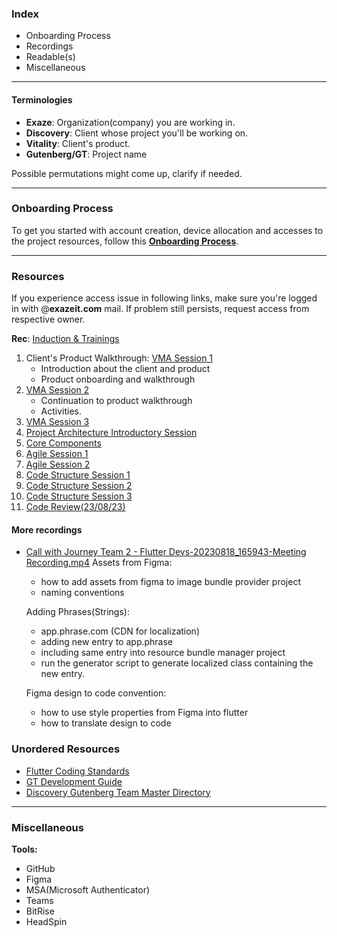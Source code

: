 ### Index
- Onboarding Process
- Recordings
- Readable(s)
- Miscellaneous


---
#### Terminologies
- **Exaze**: Organization(company) you are working in.
- **Discovery**: Client whose project you'll be working on.
- **Vitality**: Client's product.
- **Gutenberg/GT**: Project name

Possible permutations might come up, clarify if needed. 


---
### Onboarding Process
To get you started with account creation, device allocation and accesses to the project resources, follow this [**Onboarding Process**](2.%20Onboarding%20Process.md).


---
### Resources
If you experience access issue in following links, make sure you're logged in with @**exazeit.com** mail. If problem still persists, request access from respective owner.

**Rec**: [Induction & Trainings](https://netorgft6210975.sharepoint.com/sites/TeamGutenberg/Shared%20Documents/Forms/AllItems.aspx?newTargetListUrl=%2Fsites%2FTeamGutenberg%2FShared%20Documents&viewpath=%2Fsites%2FTeamGutenberg%2FShared%20Documents%2FForms%2FAllItems%2Easpx&isAscending=false&id=%2Fsites%2FTeamGutenberg%2FShared%20Documents%2FGeneral%2FRecordings%2FInduction%20%26%20Trainings&sortField=Modified&viewid=67e736ad%2Dd4e4%2D4963%2D92b7%2Dfc8e62f5a90c)
1. Client's Product Walkthrough: [VMA Session 1](https://netorgft6210975.sharepoint.com/:v:/s/TeamGutenberg/EUXrdfyRL3JBtTjFWBky0P4BV8QG__jYX3ZM9mAOB900Kw?e=1Yycou&nav=eyJyZWZlcnJhbEluZm8iOnsicmVmZXJyYWxBcHAiOiJTdHJlYW1XZWJBcHAiLCJyZWZlcnJhbFZpZXciOiJTaGFyZURpYWxvZyIsInJlZmVycmFsQXBwUGxhdGZvcm0iOiJXZWIiLCJyZWZlcnJhbE1vZGUiOiJ2aWV3In19)
	- Introduction about the client and product
	- Product onboarding and walkthrough
2. [VMA Session 2](https://netorgft6210975.sharepoint.com/:v:/s/TeamGutenberg/EX7Qvsi2YfNHjlw1nCMFIWABuNO9PAq2gHRQR7tldyBcIA?e=Ecatwg&nav=eyJyZWZlcnJhbEluZm8iOnsicmVmZXJyYWxBcHAiOiJTdHJlYW1XZWJBcHAiLCJyZWZlcnJhbFZpZXciOiJTaGFyZURpYWxvZyIsInJlZmVycmFsQXBwUGxhdGZvcm0iOiJXZWIiLCJyZWZlcnJhbE1vZGUiOiJ2aWV3In19)
   - Continuation to product walkthrough
   - Activities.
3. [VMA Session 3](https://netorgft6210975.sharepoint.com/:v:/s/TeamGutenberg/EbxwIfGAMaZKphplAIeQmCUB3OZv-RfUydRZVR63JXEMyg?e=jjISgM&nav=eyJyZWZlcnJhbEluZm8iOnsicmVmZXJyYWxBcHAiOiJTdHJlYW1XZWJBcHAiLCJyZWZlcnJhbFZpZXciOiJTaGFyZURpYWxvZyIsInJlZmVycmFsQXBwUGxhdGZvcm0iOiJXZWIiLCJyZWZlcnJhbE1vZGUiOiJ2aWV3In19)
4. [Project Architecture Introductory Session](https://netorgft6210975.sharepoint.com/:v:/s/TeamGutenberg/EfF3TxHQ4-hCvd7r1pFffBkBHq4coz0GNDZ9s0KFyYGX3Q?e=qLgejo&nav=eyJyZWZlcnJhbEluZm8iOnsicmVmZXJyYWxBcHAiOiJTdHJlYW1XZWJBcHAiLCJyZWZlcnJhbFZpZXciOiJTaGFyZURpYWxvZyIsInJlZmVycmFsQXBwUGxhdGZvcm0iOiJXZWIiLCJyZWZlcnJhbE1vZGUiOiJ2aWV3In19)
5. [Core Components](https://netorgft6210975.sharepoint.com/:v:/s/TeamGutenberg/EXMkDrA0y9pNhI3HSwMNtiQBYEtGaMZ_Pxplt8lckh5OIA?e=p3TTlP&nav=eyJyZWZlcnJhbEluZm8iOnsicmVmZXJyYWxBcHAiOiJTdHJlYW1XZWJBcHAiLCJyZWZlcnJhbFZpZXciOiJTaGFyZURpYWxvZyIsInJlZmVycmFsQXBwUGxhdGZvcm0iOiJXZWIiLCJyZWZlcnJhbE1vZGUiOiJ2aWV3In19)
6. [Agile Session 1](https://netorgft6210975.sharepoint.com/:v:/s/TeamGutenberg/ET-x-TpDEF5HjNePjqGxIPMBjrJoOWY4K9plPNTjCzk0mA?e=VoUwcD)
7. [Agile Session 2](https://netorgft6210975.sharepoint.com/:v:/s/TeamGutenberg/Ebmz--K1JIlOvbBbdD071-cB-jPbzG_XG12Mjj9KFtWIVA?e=BmctnY)
8. [Code Structure Session 1](https://netorgft6210975.sharepoint.com/:v:/s/TeamGutenberg/EV6c3RoQeERDi5CyoBnmZtsBCMNMIClAutDoe2MIm7IdgQ?e=1akH5t)
9. [Code Structure Session 2](https://netorgft6210975.sharepoint.com/:v:/s/TeamGutenberg/EWfuNtms3PhNotq1KA66dPMB2dOhCDHgtl6jGyFjXG7qNw?e=ZctX72)
10. [Code Structure Session 3](https://netorgft6210975.sharepoint.com/:v:/s/TeamGutenberg/ETVN30wKCaRHh_3Ug6drg8cBJGnu8a2VNz3pExwINvkjnQ?e=GDctz6)
11. [Code Review(23/08/23)](https://discovery365-my.sharepoint.com/:v:/g/personal/p01sumalaths_discovery_co_za/EfaElwkrK0tHmZRnJFHd1qcBy1gbiAa0SppIxffgPTjIWA)


#### More recordings
- [Call with Journey Team 2 - Flutter Devs-20230818_165943-Meeting Recording.mp4](https://netorgft6210975-my.sharepoint.com/:v:/r/personal/chaitanya_katepalli_exazeit_com/Documents/Recordings/Call%20with%20Journey%20Team%202%20-%20Flutter%20Devs-20230818_165943-Meeting%20Recording.mp4?csf=1&web=1&e=jwqGI2&nav=eyJyZWZlcnJhbEluZm8iOnsicmVmZXJyYWxBcHAiOiJTdHJlYW1XZWJBcHAiLCJyZWZlcnJhbFZpZXciOiJTaGFyZURpYWxvZyIsInJlZmVycmFsQXBwUGxhdGZvcm0iOiJXZWIiLCJyZWZlcnJhbE1vZGUiOiJ2aWV3In19)
	Assets from Figma:
	- how to add assets from figma to image bundle provider project
	- naming conventions
	
	Adding Phrases(Strings):
	- app.phrase.com (CDN for localization)
	- adding new entry to app.phrase
	- including same entry into resource bundle manager project
	- run the generator script to generate localized class containing the new entry.
	
	Figma design to code convention:
	- how to use style properties from Figma into flutter
	- how to translate design to code


### Unordered Resources
- [Flutter Coding Standards](https://netorgft6210975-my.sharepoint.com/:w:/r/personal/sreeni_vasireddy_exazeit_com/_layouts/15/doc2.aspx?sourcedoc=%7B23B6F9C0-85E3-40C9-9815-30ED0DEEE41B%7D&file=Flutter%20Coding%20Standards.docx&action=edit&mobileredirect=true&DefaultItemOpen=1&wdOrigin=TEAMS-WEB.teams.search&clickparams=eyJBcHBOYW1lIjoiVGVhbXMtRGVza3RvcCIsIkFwcFZlcnNpb24iOiIyNy8yMzA3MDMwNzM0NiIsIkhhc0ZlZGVyYXRlZFVzZXIiOmZhbHNlfQ%3D%3D)
- [GT Development Guide](https://netorgft6210975-my.sharepoint.com/personal/nilam_vaddoriya_exazeit_com/Documents/Microsoft%20Teams%20Chat%20Files/GT_development_guide.pdf?isSPOFile=1&OR=Teams-HL&CT=1692788002047&clickparams=eyJBcHBOYW1lIjoiVGVhbXMtRGVza3RvcCIsIkFwcFZlcnNpb24iOiIxNDE1LzIzMDcwMzA3MzQ2IiwiSGFzRmVkZXJhdGVkVXNlciI6ZmFsc2V9)
- [Discovery Gutenberg Team Master Directory](https://netorgft6210975.sharepoint.com/sites/TeamGutenberg/Shared%20Documents/Forms/AllItems.aspx?newTargetListUrl=%2Fsites%2FTeamGutenberg%2FShared%20Documents&viewpath=%2Fsites%2FTeamGutenberg%2FShared%20Documents%2FForms%2FAllItems%2Easpx&id=%2Fsites%2FTeamGutenberg%2FShared%20Documents%2FGeneral&sortField=Modified&isAscending=false&viewid=67e736ad%2Dd4e4%2D4963%2D92b7%2Dfc8e62f5a90c)


---
### Miscellaneous
**Tools:** 
- GitHub
- Figma
- MSA(Microsoft Authenticator)
- Teams
- BitRise
- HeadSpin